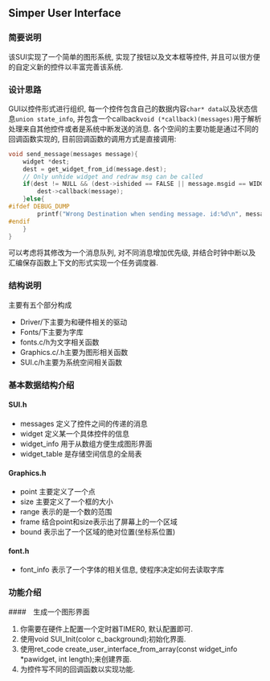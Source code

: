 ## Simper User Interface

### 简要说明

该SUI实现了一个简单的图形系统, 实现了按钮以及文本框等控件, 并且可以很方便的自定义新的控件以丰富完善该系统.

### 设计思路

GUI以控件形式进行组织, 每一个控件包含自己的数据内容`char* data`以及状态信息`union state_info`, 并包含一个callback`void (*callback)(messages)`用于解析处理来自其他控件或者是系统中断发送的消息. 
各个空间的主要功能是通过不同的回调函数实现的, 目前回调函数的调用方式是直接调用:
```c
void send_message(messages message){
    widget *dest;
    dest = get_widget_from_id(message.dest);
    // Only unhide widget and redraw msg can be called
    if(dest != NULL && (dest->ishided == FALSE || message.msgid == WIDGET_REDRAW)){
        dest->callback(message);
    }else{
#ifdef DEBUG_DUMP
        printf("Wrong Destination when sending message. id:%d\n", message.dest);
#endif
    }
}
```
可以考虑将其修改为一个消息队列, 对不同消息增加优先级, 并结合时钟中断以及汇编保存函数上下文的形式实现一个任务调度器.

### 结构说明

主要有五个部分构成
- Driver/下主要为和硬件相关的驱动
- Fonts/下主要为字库
- fonts.c/h为文字相关函数
- Graphics.c/.h主要为图形相关函数
- SUI.c/h主要为系统空间相关函数

### 基本数据结构介绍

#### SUI.h

- messages 定义了控件之间的传递的消息
- widget 定义某一个具体控件的信息
- widget_info 用于从数组方便生成图形界面
- widget_table 是存储空间信息的全局表

#### Graphics.h

- point 主要定义了一个点
- size 主要定义了一个框的大小
- range 表示的是一个数的范围
- frame 结合point和size表示出了屏幕上的一个区域
- bound 表示出了一个区域的绝对位置(坐标系位置)

#### font.h

- font_info 表示了一个字体的相关信息, 使程序决定如何去读取字库

### 功能介绍

####　生成一个图形界面

1. 你需要在硬件上配置一个定时器TIMER0, 默认配置即可. 
2. 使用void SUI_Init(color c_background);初始化界面. 
3. 使用ret_code create_user_interface_from_array(const widget_info *pawidget, int length);来创建界面.
4. 为控件写不同的回调函数以实现功能.
